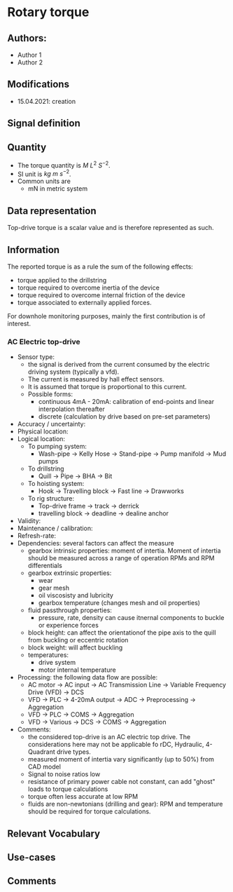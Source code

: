 # Rotary torque
## Authors: 
- Author 1
- Author 2

## Modifications
- 15.04.2021: creation

## Signal definition

## Quantity
- The torque quantity is $M\ L^2\ S^{-2}$.
- SI unit is $kg\ m\ s^{-2}$.
- Common units are
  - mN in metric system

## Data representation
Top-drive torque is a scalar value and is therefore represented as such. 

## Information
The reported torque is as a rule the sum of the following effects:
- torque applied to the drillstring
- torque required to overcome inertia of the device
- torque required to overcome internal friction of the device
- torque associated to externally applied forces. 

For downhole monitoring purposes, mainly the first contribution is of interest. 


### AC Electric top-drive
- Sensor type: 
  - the signal is derived from the current consumed by the electric driving system (typically a vfd).
  - The current is measured by hall effect sensors. 
  - It is assumed that torque is proportional to this current. 
  - Possible forms:
    - continuous 4mA - 20mA: calibration of end-points and linear interpolation thereafter
    - discrete (calculation by drive based on pre-set parameters)
- Accuracy / uncertainty: 
- Physical location: 
- Logical location:
  - To pumping system:
    - Wash-pipe -> Kelly Hose -> Stand-pipe -> Pump manifold -> Mud pumps
  - To drillstring
    - Quill -> Pipe -> BHA -> Bit
  - To hoisting system:
    - Hook -> Travelling block -> Fast line -> Drawworks
  - To rig structure: 
    - Top-drive frame -> track -> derrick
    - travelling block -> deadline -> dealine anchor
- Validity:
- Maintenance / calibration:
- Refresh-rate: 
- Dependencies: several factors can affect the measure
  - gearbox intrinsic properties: moment of intertia. Moment of intertia should be measured across a range of operation RPMs and RPM differentials
  - gearbox extrinsic properties:
    - wear
    - gear mesh
    - oil viscosisty and lubricity
    - gearbox temperature (changes mesh and oil properties)
  - fluid passthrough properties:
    - pressure, rate, density can cause itnernal components to buckle or experience forces
  - block height: can affect the orientationof the pipe axis to the quill from buckling or eccentric rotation
  - block weight: will affect buckling
  - temperatures:
    - drive system
    - motor internal temperature
- Processing: the following data flow are possible:
  - AC motor -> AC input -> AC Transmission Line -> Variable Frequency Drive (VFD) -> DCS
  - VFD -> PLC -> 4-20mA output -> ADC -> Preprocessing -> Aggregation
  - VFD -> PLC -> COMS -> Aggregation
  - VFD -> Various -> DCS -> COMS -> Aggregation
- Comments: 
  - the considered top-drive is an AC electric top drive. The considerations here may not be applicable fo rDC, Hydraulic, 4-Quadrant drive types. 
  - measured moment of intertia vary significantly (up to 50%) from CAD model
  - Signal to noise ratios low
  - resistance of primary power cable not constant, can add "ghost" loads to torque calculations
  - torque often less accurate at low RPM
  - fluids are non-newtonians (drilling and gear): RPM and temperature should be required for torque calculations. 

## Relevant Vocabulary

## Use-cases

## Comments